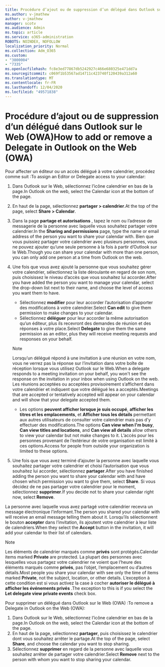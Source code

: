 ```yaml
---
title: Procédure d’ajout ou de suppression d’un délégué dans Outlook sur le Web (OWA)
ms.author: v-jmathew
author: v-jmathew
manager: scotv
ms.audience: Admin
ms.topic: article
ms.service: o365-administration
ROBOTS: NOINDEX, NOFOLLOW
localization_priority: Normal
ms.collection: Adm_O365
ms.custom:
- "3800004"
- "7335"
ms.openlocfilehash: fc8e3ed77867db5242927c466e680325e471dd7a
ms.sourcegitcommit: c069f1b53567ad14711c423740f120439a312a60
ms.translationtype: MT
ms.contentlocale: fr-FR
ms.lasthandoff: 12/04/2020
ms.locfileid: "49571838"
---
```

# <a name="how-to-add-or-remove-a-delegate-in-outlook-on-the-web-owa"></a><span data-ttu-id="5513a-102">Procédure d’ajout ou de suppression d’un délégué dans Outlook sur le Web (OWA)</span><span class="sxs-lookup"><span data-stu-id="5513a-102">How to add or remove a Delegate in Outlook on the Web (OWA)</span></span>

<span data-ttu-id="5513a-103">Pour affecter un éditeur ou un accès délégué à votre calendrier, procédez comme suit :</span><span class="sxs-lookup"><span data-stu-id="5513a-103">To assign an Editor or Delegate access to your calendar:</span></span>

1. <span data-ttu-id="5513a-104">Dans Outlook sur le Web, sélectionnez l’icône calendrier en bas de la page.</span><span class="sxs-lookup"><span data-stu-id="5513a-104">In Outlook on the web, select the Calendar icon at the bottom of the page.</span></span>
2. <span data-ttu-id="5513a-105">En haut de la page, sélectionnez **partager > calendrier**.</span><span class="sxs-lookup"><span data-stu-id="5513a-105">At the top of the page, select **Share > Calendar**.</span></span>
3. <span data-ttu-id="5513a-106">Dans la page **partage et autorisations** , tapez le nom ou l’adresse de messagerie de la personne avec laquelle vous souhaitez partager votre calendrier.</span><span class="sxs-lookup"><span data-stu-id="5513a-106">In the **Sharing and permissions** page, type the name or email address of the person you want to share your calendar with.</span></span> <span data-ttu-id="5513a-107">Bien que vous puissiez partager votre calendrier avec plusieurs personnes, vous ne pouvez ajouter qu’une seule personne à la fois à partir d’Outlook sur le Web.</span><span class="sxs-lookup"><span data-stu-id="5513a-107">Though you can share your calendar with more than one person, you can only add one person at a time from Outlook on the web.</span></span>
4. <span data-ttu-id="5513a-108">Une fois que vous avez ajouté la personne que vous souhaitez gérer votre calendrier, sélectionnez la liste déroulante en regard de son nom, puis choisissez le niveau d’accès que vous souhaitez lui accorder.</span><span class="sxs-lookup"><span data-stu-id="5513a-108">After you have added the person you want to manage your calendar, select the drop-down list next to their name, and choose the level of access you want them to have.</span></span>

    - <span data-ttu-id="5513a-109">Sélectionnez **modifier** pour leur accorder l’autorisation d’apporter des modifications à votre calendrier.</span><span class="sxs-lookup"><span data-stu-id="5513a-109">Select **Can edit** to give them permission to make changes to your calendar.</span></span>
    - <span data-ttu-id="5513a-110">Sélectionnez **déléguer** pour leur accorder la même autorisation qu’un éditeur, plus ils recevront des demandes de réunion et des réponses à votre place.</span><span class="sxs-lookup"><span data-stu-id="5513a-110">Select **Delegate** to give them the same permission as an editor, plus they will receive meeting requests and responses on your behalf.</span></span>
    > [!NOTE]
    > <span data-ttu-id="5513a-111">Lorsqu’un délégué répond à une invitation à une réunion en votre nom, vous ne verrez pas la réponse sur l’invitation dans votre boîte de réception lorsque vous utilisez Outlook sur le Web.</span><span class="sxs-lookup"><span data-stu-id="5513a-111">When a delegate responds to a meeting invitation on your behalf, you won't see the response on the invitation in your inbox when using Outlook on the web.</span></span> <span data-ttu-id="5513a-112">Les réunions acceptées ou acceptées provisoirement s’affichent dans votre calendrier et indiquent que votre délégué les a acceptés.</span><span class="sxs-lookup"><span data-stu-id="5513a-112">Meetings that are accepted or tentatively accepted will appear on your calendar and will show that your delegate accepted them.</span></span>
    - <span data-ttu-id="5513a-113">Les options **peuvent afficher lorsque je suis occupé**, **afficher les titres et les emplacements**, et **Afficher tous les détails** permettant aux autres utilisateurs de consulter votre calendrier mais pas d’y effectuer des modifications.</span><span class="sxs-lookup"><span data-stu-id="5513a-113">The options **Can view when I'm busy**, **Can view titles and locations**, and **Can view all details** allow others to view your calendar but not make changes to it.</span></span> <span data-ttu-id="5513a-114">L’accès pour les personnes provenant de l’extérieur de votre organisation est limité à ces options.</span><span class="sxs-lookup"><span data-stu-id="5513a-114">Access for people from outside your organization is limited to these options.</span></span>

5. <span data-ttu-id="5513a-115">Une fois que vous avez terminé d’ajouter la personne avec laquelle vous souhaitez partager votre calendrier et choisi l’autorisation que vous souhaitez lui accorder, sélectionnez **partager**.</span><span class="sxs-lookup"><span data-stu-id="5513a-115">After you have finished adding the person you want to share your calendar with and have chosen which permission you want to give them, select **Share**.</span></span> <span data-ttu-id="5513a-116">Si vous décidez de ne pas partager votre calendrier pour le moment, sélectionnez **supprimer**.</span><span class="sxs-lookup"><span data-stu-id="5513a-116">If you decide not to share your calendar right now, select **Remove**.</span></span>

<span data-ttu-id="5513a-117">La personne avec laquelle vous avez partagé votre calendrier recevra un message électronique l’informant.</span><span class="sxs-lookup"><span data-stu-id="5513a-117">The person you shared your calendar with will receive an email message telling them about it.</span></span> <span data-ttu-id="5513a-118">Lorsqu’ils sélectionnent le bouton **accepter** dans l’invitation, ils ajoutent votre calendrier à leur liste de calendriers.</span><span class="sxs-lookup"><span data-stu-id="5513a-118">When they select the **Accept** button in the invitation, it will add your calendar to their list of calendars.</span></span>

> [!NOTE]
> <span data-ttu-id="5513a-119">Les éléments de calendrier marqués comme **privés** sont protégés.</span><span class="sxs-lookup"><span data-stu-id="5513a-119">Calendar items marked **Private** are protected.</span></span> <span data-ttu-id="5513a-120">La plupart des personnes avec lesquelles vous partagez votre calendrier ne voient que l’heure des éléments marqués comme **privés**, pas l’objet, l’emplacement ou d’autres détails.</span><span class="sxs-lookup"><span data-stu-id="5513a-120">Most people you share your calendar with see only the time of items marked **Private**, not the subject, location, or other details.</span></span> <span data-ttu-id="5513a-121">L’exception à cette condition est si vous activez la case à cocher **autoriser le délégué à afficher les événements privés** .</span><span class="sxs-lookup"><span data-stu-id="5513a-121">The exception to this is if you select the **Let delegate view private events** check box.</span></span>

<span data-ttu-id="5513a-122">Pour supprimer un délégué dans Outlook sur le Web (OWA) :</span><span class="sxs-lookup"><span data-stu-id="5513a-122">To remove a Delegate in Outlook on the Web (OWA):</span></span>

1. <span data-ttu-id="5513a-123">Dans Outlook sur le Web, sélectionnez l’icône calendrier en bas de la page.</span><span class="sxs-lookup"><span data-stu-id="5513a-123">In Outlook on the web, select the Calendar icon at the bottom of the page.</span></span>
2. <span data-ttu-id="5513a-124">En haut de la page, sélectionnez **partager**, puis choisissez le calendrier dont vous souhaitez arrêter le partage.</span><span class="sxs-lookup"><span data-stu-id="5513a-124">At the top of the page, select **Share**, and choose the calendar you want to stop sharing.</span></span>
3. <span data-ttu-id="5513a-125">Sélectionnez **supprimer** en regard de la personne avec laquelle vous souhaitez arrêter de partager votre calendrier.</span><span class="sxs-lookup"><span data-stu-id="5513a-125">Select **Remove** next to the person with whom you want to stop sharing your calendar.</span></span>
